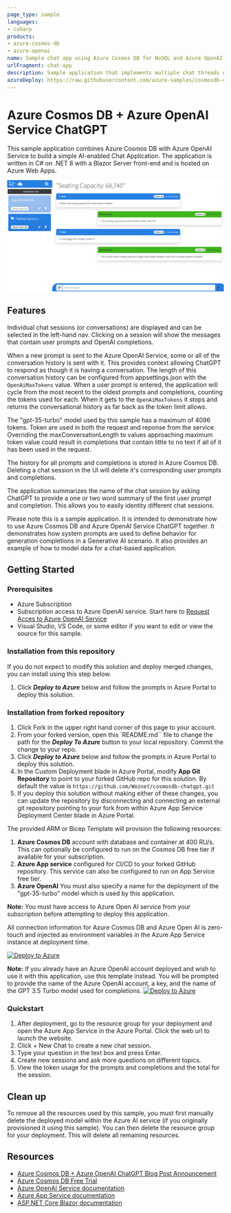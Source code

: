 ```yaml
---
page_type: sample
languages:
- csharp
products:
- azure-cosmos-db
- azure-openai
name: Sample chat app using Azure Cosmos DB for NoSQL and Azure OpenAI Service
urlFragment: chat-app
description: Sample application that implements multiple chat threads using the Azure OpenAI "gpt-35-turbo" model and Azure Cosmos DB for NoSQL for storage.
azureDeploy: https://raw.githubusercontent.com/azure-samples/cosmosdb-chatgpt/main/azuredeploy.json
---
```


# Azure Cosmos DB + Azure OpenAI Service ChatGPT

This sample application combines Azure Cosmos DB with Azure OpenAI Service to build a simple AI-enabled Chat Application. The application is written in C# on .NET 8 with a Blazor Server front-end and is hosted on Azure Web Apps.

![Cosmos DB + ChatGPT user interface](screenshot.png)

## Features

Individual chat sessions (or conversations) are displayed and can be selected in the left-hand nav. Clicking on a session will show the messages that contain user prompts and OpenAI completions. 

When a new prompt is sent to the Azure OpenAI Service, some or all of the conversation history is sent with it. This provides context allowing ChatGPT to respond as though it is having a conversation. The length of this conversation history can be configured from appsettings.json with the `OpenAiMaxTokens` value. When a user prompt is entered, the application will cycle from the most recent to the oldest prompts and completions, counting the tokens used for each. When it gets to the `OpenAiMaxTokens` it stops and returns the conversational history as far back as the token limit allows.

The "gpt-35-turbo" model used by this sample has a maximum of 4096 tokens. Token are used in both the request and reponse from the service. Overriding the maxConversationLength to values approaching maximum token value could result in completions that contain little to no text if all of it has been used in the request.

The history for all prompts and completions is stored in Azure Cosmos DB. Deleting a chat session in the UI will delete it's corresponding user prompts and completions.

The application summarizes the name of the chat session by asking ChatGPT to provide a one or two word summary of the first user prompt and completion. This allows you to easily identity different chat sessions.

Please note this is a sample application. It is intended to demonstrate how to use Azure Cosmos DB and Azure OpenAI Service ChatGPT together. It demonstrates how system prompts are used to define behavior for generation completions in a Generative AI scenario. It also provides an example of how to model data for a chat-based application.

## Getting Started

### Prerequisites

- Azure Subscription
- Subscription access to Azure OpenAI service. Start here to [Request Acces to Azure OpenAI Service](https://customervoice.microsoft.com/Pages/ResponsePage.aspx?id=v4j5cvGGr0GRqy180BHbR7en2Ais5pxKtso_Pz4b1_xUOFA5Qk1UWDRBMjg0WFhPMkIzTzhKQ1dWNyQlQCN0PWcu)
- Visual Studio, VS Code, or some editor if you want to edit or view the source for this sample.

### Installation from this repository

If you do not expect to modify this solution and deploy merged changes, you can install using this step below.

1. Click ***Deploy to Azure*** below and follow the prompts in Azure Portal to deploy this solution.

### Installation from forked repository

1. Click Fork in the upper right hand corner of this page to your account.
1. From your forked version, open this `README.md`` file to change the path for the ***Deploy To Azure*** button to your local repository. Commit the change to your repo.
1. Click ***Deploy to Azure*** below and follow the prompts in Azure Portal to deploy this solution.
1. In the Custom Deployment blade in Azure Portal, modify **App Git Repository** to point to your forked GitHub repo for this solution. By default the value is `https://github.com/Woznet/cosmosdb-chatgpt.git`
1. If you deploy this solution without making either of these changes, you can update the repository by disconnecting and connecting an external git repository pointing to your fork from within Azure App Service Deployment Center blade in Azure Portal.


The provided ARM or Bicep Template will provision the following resources:

1. **Azure Cosmos DB** account with database and container at 400 RU/s. This can optionally be configured to run on the Cosmos DB free tier if available for your subscription.
1. **Azure App service** configured for CI/CD to your forked GitHub repository. This service can also be configured to run on App Service free tier.
1. **Azure OpenAI** You must also specify a name for the deployment of the "gpt-35-turbo" model which is used by this application.

**Note:** You must have access to Azure Open AI service from your subscription before attempting to deploy this application.

All connection information for Azure Cosmos DB and Azure Open AI is zero-touch and injected as environment variables in the Azure App Service instance at deployment time. 

[![Deploy to Azure](https://aka.ms/deploytoazurebutton)](https://portal.azure.com/#create/Microsoft.Template/uri/https%3A%2F%2Fraw.githubusercontent.com%2FAzure-Samples%2Fcosmosdb-chatgpt%2Fmain%2Fazuredeploy.json)

**Note:** If you already have an Azure OpenAI account deployed and wish to use it with this application, use this template instead. You will be prompted to provide the name of the Azure OpenAI account, a key, and the name of the GPT 3.5 Turbo model used for completions.
[![Deploy to Azure](https://aka.ms/deploytoazurebutton)](https://portal.azure.com/#create/Microsoft.Template/uri/https%3A%2F%2Fraw.githubusercontent.com%2FAzure-Samples%2Fcosmosdb-chatgpt%2Fmain%2Fazuredeploy-no-aoai.json)


### Quickstart

1. After deployment, go to the resource group for your deployment and open the Azure App Service in the Azure Portal. Click the web url to launch the website.
1. Click + New Chat to create a new chat session.
1. Type your question in the text box and press Enter.
1. Create new sessions and ask more questions on different topics.
1. View the token usage for the prompts and completions and the total for the session.

## Clean up

To remove all the resources used by this sample, you must first manually delete the deployed model within the Azure AI service (if you originally provisioned it using this sample). You can then delete the resource group for your deployment. This will delete all remaining resources.

## Resources

- [Azure Cosmos DB + Azure OpenAI ChatGPT Blog Post Announcement](https://devblogs.microsoft.com/cosmosdb/chatgpt-azure-cosmos-db/)
- [Azure Cosmos DB Free Trial](https://aka.ms/TryCosmos)
- [Azure OpenAI Service documentation](https://learn.microsoft.com/azure/cognitive-services/openai/)
- [Azure App Service documentation](https://learn.microsoft.com/azure/app-service/)
- [ASP.NET Core Blazor documentation](https://dotnet.microsoft.com/apps/aspnet/web-apps/blazor)
